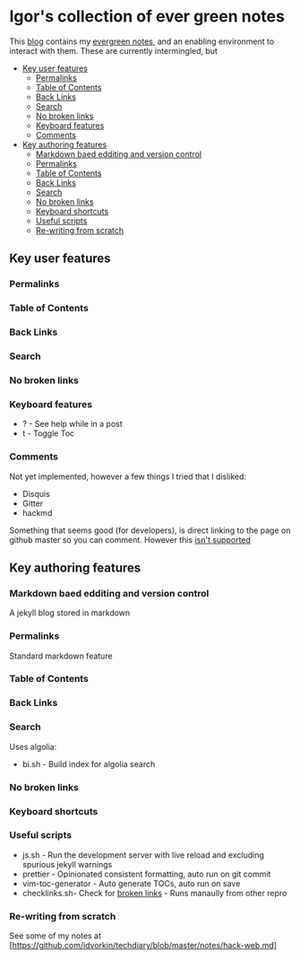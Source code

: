 # Igor's collection of ever green notes

This [blog](https://idvork.in) contains my [evergreen notes](https://notes.andymatuschak.org/z4SDCZQeRo4xFEQ8H4qrSqd68ucpgE6LU155C), and an enabling environment to interact with them. These are currently intermingled, but

<!-- prettier-ignore-start -->
<!-- vim-markdown-toc GFM -->

- [Key user features](#key-user-features)
    - [Permalinks](#permalinks)
    - [Table of Contents](#table-of-contents)
    - [Back Links](#back-links)
    - [Search](#search)
    - [No broken links](#no-broken-links)
    - [Keyboard features](#keyboard-features)
    - [Comments](#comments)
- [Key authoring features](#key-authoring-features)
    - [Markdown baed edditing and version control](#markdown-baed-edditing-and-version-control)
    - [Permalinks](#permalinks-1)
    - [Table of Contents](#table-of-contents-1)
    - [Back Links](#back-links-1)
    - [Search](#search-1)
    - [No broken links](#no-broken-links-1)
    - [Keyboard shortcuts](#keyboard-shortcuts)
    - [Useful scripts](#useful-scripts)
    - [Re-writing from scratch](#re-writing-from-scratch)

<!-- vim-markdown-toc -->
<!-- prettier-ignore-end -->

## Key user features

### Permalinks

### Table of Contents

### Back Links

### Search

### No broken links

### Keyboard features

- ? - See help while in a post
- t - Toggle Toc

### Comments

Not yet implemented, however a few things I tried that I disliked:

- Disquis
- Gitter
- hackmd

Something that seems good (for developers), is direct linking to the page on github master so you can comment. However this [isn't supported](https://github.com/isaacs/github/issues/284)

## Key authoring features

### Markdown baed edditing and version control

A jekyll blog stored in markdown

### Permalinks

Standard markdown feature

### Table of Contents

### Back Links

### Search

Uses algolia:

- bi.sh - Build index for algolia search

### No broken links

### Keyboard shortcuts

### Useful scripts

- js.sh - Run the development server with live reload and excluding spurious jekyll warnings
- prettier - Opinionated consistent formatting, auto run on git commit
- vim-toc-generator - Auto generate TOCs, auto run on save
- checklinks.sh- Check for [broken links](https://github.com/idvorkin/LinqPadSnippets/blob/master/python/checklinks.sh) - Runs manaully from other repro

### Re-writing from scratch

See some of my notes at [https://github.com/idvorkin/techdiary/blob/master/notes/hack-web.md]
